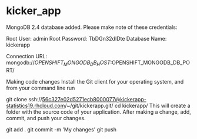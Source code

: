 # kicker_app

MongoDB 2.4 database added.  Please make note of these credentials:

   Root User:     admin
   Root Password: TbDGn32dIDte
   Database Name: kickerapp

Connection URL: mongodb://$OPENSHIFT_MONGODB_DB_HOST:$OPENSHIFT_MONGODB_DB_PORT/

Making code changes
Install the Git client for your operating system, and from your command line run

git clone ssh://56c327e02d5271ecb8000077@kickerapp-statistics19.rhcloud.com/~/git/kickerapp.git/
cd kickerapp/
This will create a folder with the source code of your application. After making a change, add, commit, and push your changes.

git add .
git commit -m 'My changes'
git push
